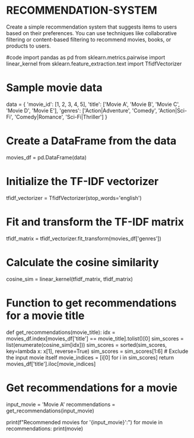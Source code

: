 # RECOMMENDATION-SYSTEM
Create a simple recommendation system that suggests items to users based on their preferences. You can use techniques like collaborative filtering or content-based filtering to recommend  movies, books, or products to users.

#code 
import pandas as pd
from sklearn.metrics.pairwise import linear_kernel
from sklearn.feature_extraction.text import TfidfVectorizer

# Sample movie data
data = {
    'movie_id': [1, 2, 3, 4, 5],
    'title': ['Movie A', 'Movie B', 'Movie C', 'Movie D', 'Movie E'],
    'genres': ['Action|Adventure', 'Comedy', 'Action|Sci-Fi', 'Comedy|Romance', 'Sci-Fi|Thriller']
}

# Create a DataFrame from the data
movies_df = pd.DataFrame(data)

# Initialize the TF-IDF vectorizer
tfidf_vectorizer = TfidfVectorizer(stop_words='english')

# Fit and transform the TF-IDF matrix
tfidf_matrix = tfidf_vectorizer.fit_transform(movies_df['genres'])

# Calculate the cosine similarity
cosine_sim = linear_kernel(tfidf_matrix, tfidf_matrix)

# Function to get recommendations for a movie title
def get_recommendations(movie_title):
    idx = movies_df.index[movies_df['title'] == movie_title].tolist()[0]
    sim_scores = list(enumerate(cosine_sim[idx]))
    sim_scores = sorted(sim_scores, key=lambda x: x[1], reverse=True)
    sim_scores = sim_scores[1:6]  # Exclude the input movie itself
    movie_indices = [i[0] for i in sim_scores]
    return movies_df['title'].iloc[movie_indices]

# Get recommendations for a movie
input_movie = 'Movie A'
recommendations = get_recommendations(input_movie)

print(f"Recommended movies for '{input_movie}':")
for movie in recommendations:
    print(movie)
